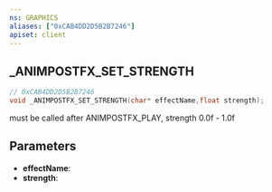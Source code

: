 ```yaml
---
ns: GRAPHICS
aliases: ["0xCAB4DD2D5B2B7246"]
apiset: client
---
```

## _ANIMPOSTFX_SET_STRENGTH

```c
// 0xCAB4DD2D5B2B7246
void _ANIMPOSTFX_SET_STRENGTH(char* effectName,float strength);
```

must be called after ANIMPOSTFX_PLAY, strength 0.0f - 1.0f

## Parameters
* **effectName**:
* **strength**:
